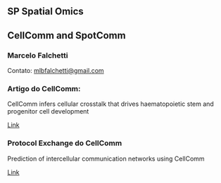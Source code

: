 ## SP Spatial Omics 

## CellComm and SpotComm

### Marcelo Falchetti

Contato: mlbfalchetti@gmail.com

### Artigo do CellComm: 

CellComm infers cellular crosstalk that drives haematopoietic stem and progenitor cell development

[Link](https://doi.org/10.1038/s41556-022-00884-1)

### Protocol Exchange do CellComm

Prediction of intercellular communication networks using CellComm

[Link](https://protocolexchange.researchsquare.com/article/pex-1843/v1)

